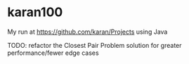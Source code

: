 # karan100
My run at https://github.com/karan/Projects using Java

TODO: refactor the Closest Pair Problem solution for greater performance/fewer edge cases
